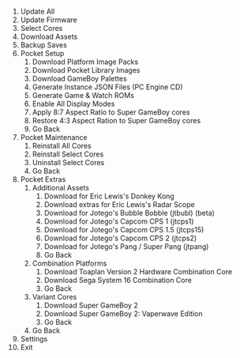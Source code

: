 1. Update All
2. Update Firmware
3. Select Cores
4. Download Assets
5. Backup Saves
6. Pocket Setup
   1. Download Platform Image Packs
   2. Download Pocket Library Images
   3. Download GameBoy Palettes
   4. Generate Instance JSON Files (PC Engine CD)
   5. Generate Game & Watch ROMs
   6. Enable All Display Modes
   7. Apply 8:7 Aspect Ratio to Super GameBoy cores
   8. Restore 4:3 Aspect Ration to Super GameBoy cores
   9. Go Back
7. Pocket Maintenance
   1. Reinstall All Cores
   2. Reinstall Select Cores
   3. Uninstall Select Cores
   4. Go Back
8. Pocket Extras
   1. Additional Assets
      1. Download for Eric Lewis's Donkey Kong
      2. Download extras for Eric Lewis's Radar Scope
      3. Download for Jotego's Bubble Bobble (jtbubl) (beta)
      4. Download for Jotego's Capcom CPS 1 (jtcps1)
      5. Download for Jotego's Capcom CPS 1.5 (jtcps15)
      6. Download for Jotego's Capcom CPS 2 (jtcps2)
      7. Download for Jotego's Pang / Super Pang (jtpang)
      8. Go Back
   2. Combination Platforms
      1. Download Toaplan Version 2 Hardware Combination Core
      2. Download Sega System 16 Combination Core
      3. Go Back
   3. Variant Cores
      1. Download Super GameBoy 2
      2. Download Super GameBoy 2: Vaperwave Edition
      3. Go Back
   4. Go Back
9. Settings
10. Exit
